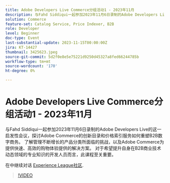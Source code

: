 ```yaml
---
title: Adobe Developers Live Commerce分组活动1 - 2023年11月
description: 与Fahd Siddiqui一起参加2023年11月6日录制的Adobe Developers Live的这一启发性会议，探讨Adobe Commerce的创新目录和价格索引服务如何重塑B2B数字商务。 了解管理不断增长的产品分类所面临的挑战，以及Adobe Commerce为提供快速、高效的购物体验提供的解决方案。 对于希望提升自身在B2B商业技术动态领域的专业知识的开发人员而言，此课程至关重要。
solution: Commerce
feature-set: Catalog Service, Price Indexer, B2B
role: Developer
level: Beginner
doc-type: Event
last-substantial-update: 2023-11-15T00:00:00Z
jira: KT-14427
thumbnail: 3425623.jpeg
source-git-commit: 5d2f0e8e5e75221d9250d45327a8fed66244785b
workflow-type: tm+mt
source-wordcount: '170'
ht-degree: 0%

---
```



# Adobe Developers Live Commerce分组活动1 - 2023年11月

与Fahd Siddiqui一起参加2023年11月6日录制的Adobe Developers Live的这一启发性会议，探讨Adobe Commerce的创新目录和价格索引服务如何重塑B2B数字商务。 了解管理不断增长的产品分类所面临的挑战，以及Adobe Commerce为提供快速、高效的购物体验提供的解决方案。 对于希望提升自身在B2B商业技术动态领域的专业知识的开发人员而言，此课程至关重要。

在中继续对话 [Experience League社区](https://adobe.ly/3rJfZcN).

>[!VIDEO](https://video.tv.adobe.com/v/3425623/?learn=on)
